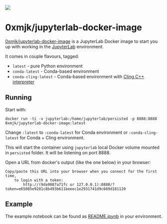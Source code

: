[![](https://images.microbadger.com/badges/image/0xmjk/jupyterlab-docker-image.svg)](https://microbadger.com/images/0xmjk/jupyterlab-docker-image "Get your own image badge on microbadger.com")

# 0xmjk/jupyterlab-docker-image
[0xmjk/jupyterlab-docker-image](https://github.com/0xmjk/jupyterlab-docker-image) is a JupyterLab Docker image to start you up with working in the [JupyterLab](https://github.com/jupyterlab/jupyterlab) environment.

It comes in couple flavours, tagged:

* `latest` - pure Python environment
* `conda-latest` - Conda-based environment
* `conda-cling-latest` - Conda-based environment with [Cling C++ interpreter](https://github.com/QuantStack/xeus-cling) 

## Running

Start with:
```shell
docker run -ti -v jupyterlab:/home/jupyterlab/persisted -p 8888:8888 0xmjk/jupyterlab-docker-image:latest
```

Change `:latest` to `:conda-latest` for Conda environment or `:conda-cling-latest` for Conda + Cling environment.


This will start the container using `jupyterlab` local Docker volume mounted in `persisted` folder.
It will be listening on port 8888.

Open a URL from docker's output (like the one below) in your browser:
```
Copy/paste this URL into your browser when you connect for the first time,
    to login with a token:
        http://(9da9087a71fc or 127.0.0.1):8888/?token=e65085e9281c8b493b611beeec1e2931741d9c669d181120
```


## Example
The example notebook can be found as [README.ipynb](http://127.0.0.1:8888/lab/tree/README.ipynb) in your environment.

